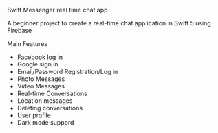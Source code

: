 Swift Messenger real time chat app

A beginner project to create a real-time chat application in Swift 5 using Firebase

Main Features
- Facebook log in
- Google sign in
- Email/Password Registration/Log in
- Photo Messages
- Video Messages
- Real-time Conversations
- Location messages
- Deleting conversations
- User profile
- Dark mode suppord
